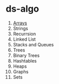 # ds-algo

1. [Arrays](https://github.com/kritarthAviate/ds-algo/tree/main/src/arrays)
2. Strings
3. Recurrsion
4. Linked List
5. Stacks and Queues
6. Trees
7. Binary Trees
8. Hashtables
9. Heaps
10. Graphs
11. Sets


